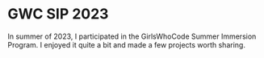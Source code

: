 # GWC SIP 2023
In  summer of 2023, I participated in the GirlsWhoCode Summer Immersion Program. I enjoyed it quite a bit and made a few projects worth sharing. 
